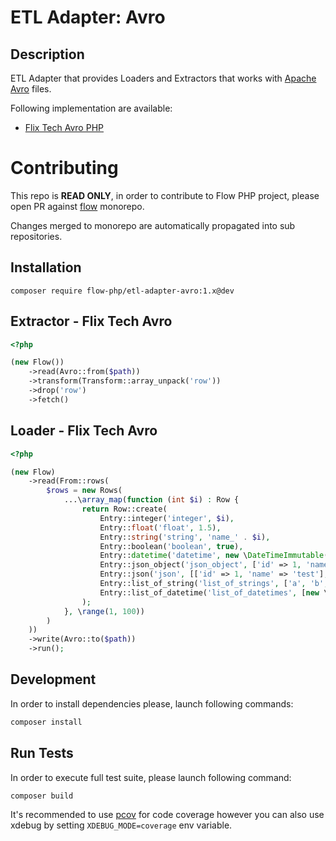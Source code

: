 # ETL Adapter: Avro

## Description

ETL Adapter that provides Loaders and Extractors that works with [Apache Avro](https://avro.apache.org/) files.

Following implementation are available: 
- [Flix Tech Avro PHP](https://github.com/flix-tech/avro-php) 

# Contributing

This repo is **READ ONLY**, in order to contribute to Flow PHP project, please
open PR against [flow](https://github.com/flow-php/flow) monorepo.

Changes merged to monorepo are automatically propagated into sub repositories.


## Installation 

``` 
composer require flow-php/etl-adapter-avro:1.x@dev
```

## Extractor - Flix Tech Avro

```php
<?php

(new Flow())
    ->read(Avro::from($path))
    ->transform(Transform::array_unpack('row'))
    ->drop('row')
    ->fetch()

```

## Loader - Flix Tech Avro

```php 
<?php

(new Flow)
    ->read(From::rows(
        $rows = new Rows(
            ...\array_map(function (int $i) : Row {
                return Row::create(
                    Entry::integer('integer', $i),
                    Entry::float('float', 1.5),
                    Entry::string('string', 'name_' . $i),
                    Entry::boolean('boolean', true),
                    Entry::datetime('datetime', new \DateTimeImmutable()),
                    Entry::json_object('json_object', ['id' => 1, 'name' => 'test']),
                    Entry::json('json', [['id' => 1, 'name' => 'test'], ['id' => 2, 'name' => 'test']]),
                    Entry::list_of_string('list_of_strings', ['a', 'b', 'c']),
                    Entry::list_of_datetime('list_of_datetimes', [new \DateTimeImmutable(), new \DateTimeImmutable(), new \DateTimeImmutable()])
                );
            }, \range(1, 100))
        )
    ))
    ->write(Avro::to($path))
    ->run();
```

## Development

In order to install dependencies please, launch following commands:

```bash
composer install
```

## Run Tests

In order to execute full test suite, please launch following command:

```bash
composer build
```

It's recommended to use [pcov](https://pecl.php.net/package/pcov) for code coverage however you can also use
xdebug by setting `XDEBUG_MODE=coverage` env variable.
